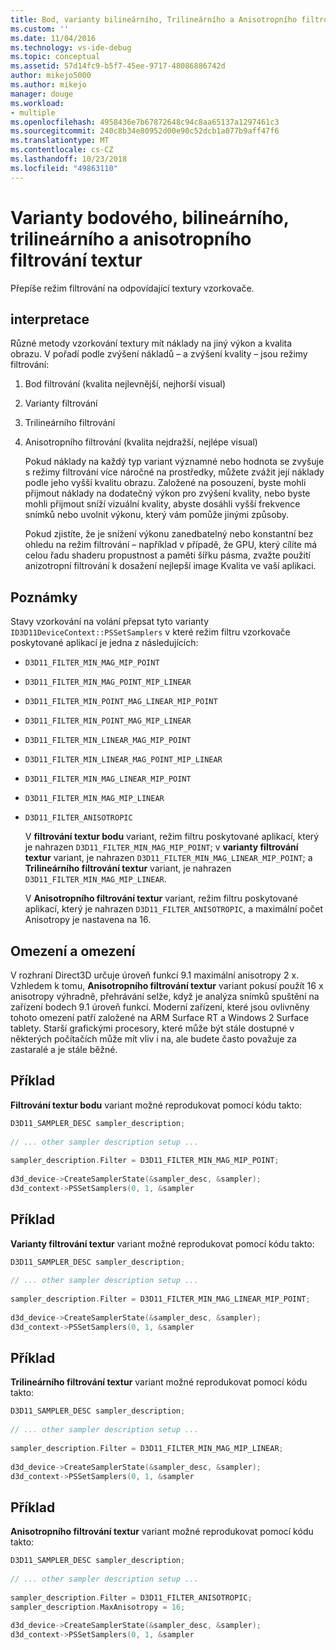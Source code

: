 ```yaml
---
title: Bod, varianty bilineárního, Trilineárního a Anisotropního filtrování textur | Dokumentace Microsoftu
ms.custom: ''
ms.date: 11/04/2016
ms.technology: vs-ide-debug
ms.topic: conceptual
ms.assetid: 57d14fc9-b5f7-45ee-9717-48086886742d
author: mikejo5000
ms.author: mikejo
manager: douge
ms.workload:
- multiple
ms.openlocfilehash: 4958436e7b67872648c94c8aa65137a1297461c3
ms.sourcegitcommit: 240c8b34e80952d00e90c52dcb1a077b9aff47f6
ms.translationtype: MT
ms.contentlocale: cs-CZ
ms.lasthandoff: 10/23/2018
ms.locfileid: "49863110"
---
```

# <a name="point-bilinear-trilinear-and-anisotropic-texture-filtering-variants"></a>Varianty bodového, bilineárního, trilineárního a anisotropního filtrování textur
Přepíše režim filtrování na odpovídající textury vzorkovače.  
  
## <a name="interpretation"></a>interpretace  
 Různé metody vzorkování textury mít náklady na jiný výkon a kvalita obrazu. V pořadí podle zvýšení nákladů – a zvýšení kvality – jsou režimy filtrování:  
  
1. Bod filtrování (kvalita nejlevnější, nejhorší visual)  
  
2. Varianty filtrování  
  
3. Trilineárního filtrování  
  
4. Anisotropního filtrování (kvalita nejdražší, nejlépe visual)  
  
   Pokud náklady na každý typ variant významné nebo hodnota se zvyšuje s režimy filtrování více náročné na prostředky, můžete zvážit její náklady podle jeho vyšší kvalitu obrazu. Založené na posouzení, byste mohli přijmout náklady na dodatečný výkon pro zvýšení kvality, nebo byste mohli přijmout sníží vizuální kvality, abyste dosáhli vyšší frekvence snímků nebo uvolnit výkonu, který vám pomůže jinými způsoby.  
  
   Pokud zjistíte, že je snížení výkonu zanedbatelný nebo konstantní bez ohledu na režim filtrování – například v případě, že GPU, který cílíte má celou řadu shaderu propustnost a paměti šířku pásma, zvažte použití anizotropní filtrování k dosažení nejlepší image Kvalita ve vaší aplikaci.  
  
## <a name="remarks"></a>Poznámky  
 Stavy vzorkování na volání přepsat tyto varianty `ID3D11DeviceContext::PSSetSamplers` v které režim filtru vzorkovače poskytované aplikací je jedna z následujících:  
  
- `D3D11_FILTER_MIN_MAG_MIP_POINT`  
  
- `D3D11_FILTER_MIN_MAG_POINT_MIP_LINEAR`  
  
- `D3D11_FILTER_MIN_POINT_MAG_LINEAR_MIP_POINT`  
  
- `D3D11_FILTER_MIN_POINT_MAG_MIP_LINEAR`  
  
- `D3D11_FILTER_MIN_LINEAR_MAG_MIP_POINT`  
  
- `D3D11_FILTER_MIN_LINEAR_MAG_POINT_MIP_LINEAR`  
  
- `D3D11_FILTER_MIN_MAG_LINEAR_MIP_POINT`  
  
- `D3D11_FILTER_MIN_MAG_MIP_LINEAR`  
  
- `D3D11_FILTER_ANISOTROPIC`  
  
  V **filtrování textur bodu** variant, režim filtru poskytované aplikací, který je nahrazen `D3D11_FILTER_MIN_MAG_MIP_POINT`; v **varianty filtrování textur** variant, je nahrazen `D3D11_FILTER_MIN_MAG_LINEAR_MIP_POINT`; a **Trilineárního filtrování textur** variant, je nahrazen `D3D11_FILTER_MIN_MAG_MIP_LINEAR`.  
  
  V **Anisotropního filtrování textur** variant, režim filtru poskytované aplikací, který je nahrazen `D3D11_FILTER_ANISOTROPIC`, a maximální počet Anisotropy je nastavena na 16.  
  
## <a name="restrictions-and-limitations"></a>Omezení a omezení  
 V rozhraní Direct3D určuje úroveň funkcí 9.1 maximální anisotropy 2 x. Vzhledem k tomu, **Anisotropního filtrování textur** variant pokusí použít 16 x anisotropy výhradně, přehrávání selže, když je analýza snímků spuštění na zařízení bodech 9.1 úroveň funkcí. Moderní zařízení, které jsou ovlivněny tohoto omezení patří založené na ARM Surface RT a Windows 2 Surface tablety. Starší grafickými procesory, které může být stále dostupné v některých počítačích může mít vliv i na, ale budete často považuje za zastaralé a je stále běžné.  
  
## <a name="example"></a>Příklad  
 **Filtrování textur bodu** variant možné reprodukovat pomocí kódu takto:  
  
```cpp
D3D11_SAMPLER_DESC sampler_description;  
  
// ... other sampler description setup ...  
  
sampler_description.Filter = D3D11_FILTER_MIN_MAG_MIP_POINT;  
  
d3d_device->CreateSamplerState(&sampler_desc, &sampler);  
d3d_context->PSSetSamplers(0, 1, &sampler  
```  
  
## <a name="example"></a>Příklad  
 **Varianty filtrování textur** variant možné reprodukovat pomocí kódu takto:  
  
```cpp
D3D11_SAMPLER_DESC sampler_description;   
  
// ... other sampler description setup ...  
  
sampler_description.Filter = D3D11_FILTER_MIN_MAG_LINEAR_MIP_POINT;  
  
d3d_device->CreateSamplerState(&sampler_desc, &sampler);  
d3d_context->PSSetSamplers(0, 1, &sampler  
```  
  
## <a name="example"></a>Příklad  
 **Trilineárního filtrování textur** variant možné reprodukovat pomocí kódu takto:  
  
```cpp
D3D11_SAMPLER_DESC sampler_description;   
  
// ... other sampler description setup ...  
  
sampler_description.Filter = D3D11_FILTER_MIN_MAG_MIP_LINEAR;  
  
d3d_device->CreateSamplerState(&sampler_desc, &sampler);  
d3d_context->PSSetSamplers(0, 1, &sampler  
```  
  
## <a name="example"></a>Příklad  
 **Anisotropního filtrování textur** variant možné reprodukovat pomocí kódu takto:  
  
```cpp
D3D11_SAMPLER_DESC sampler_description;   
  
// ... other sampler description setup ...  
  
sampler_description.Filter = D3D11_FILTER_ANISOTROPIC;  
sampler_description.MaxAnisotropy = 16;  
  
d3d_device->CreateSamplerState(&sampler_desc, &sampler);  
d3d_context->PSSetSamplers(0, 1, &sampler  
```
